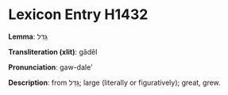 # Lexicon Entry H1432

**Lemma**: גָּדֵל

**Transliteration (xlit)**: gâdêl

**Pronunciation**: gaw-dale'

**Description**:
from גָּדַל; large (literally or figuratively); great, grew.
